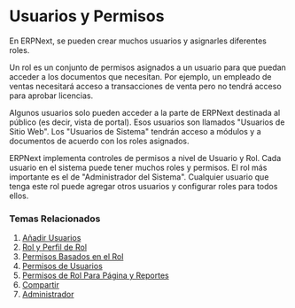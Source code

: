 <!-- add-breadcrumbs -->
# Usuarios y Permisos

En ERPNext, se pueden crear muchos usuarios y asignarles diferentes roles.

Un rol es un conjunto de permisos asignados a un usuario para que puedan acceder a los documentos que necesitan. Por ejemplo, un empleado de ventas necesitará acceso a transacciones de venta pero no tendrá acceso para aprobar licencias. 

Algunos usuarios solo pueden acceder a la parte de ERPNext destinada al público (es decir, vista de portal). Esos usuarios son llamados "Usuarios de Sitio Web". Los "Usuarios de Sistema" tendrán acceso a módulos y a documentos de acuerdo con los roles asignados. 

ERPNext implementa controles de permisos a nivel de Usuario y Rol. Cada usuario en el sistema puede tener muchos roles y permisos. El rol más importante es el de "Administrador del Sistema". Cualquier usuario que tenga este rol puede agregar otros usuarios y configurar roles para todos ellos. 

### Temas Relacionados

1. [Añadir Usuarios](/docs/user/manual/es/setting-up/users-and-permissions/adding-users)
1. [Rol y Perfil de Rol](/docs/user/manual/es/setting-up/users-and-permissions/role-and-role-profile)
1. [Permisos Basados en el Rol](/docs/user/manual/es/setting-up/users-and-permissions/role-based-permissions)
1. [Permisos de Usuarios](/docs/user/manual/es/setting-up/users-and-permissions/user-permissions)
1. [Permisos de Rol Para Página y Reportes](/docs/user/manual/es/setting-up/users-and-permissions/role-permission-for-page-and-report)
1. [Compartir](/docs/user/manual/es/setting-up/users-and-permissions/sharing)
1. [Administrador](/docs/user/manual/es/setting-up/users-and-permissions/administrator)
